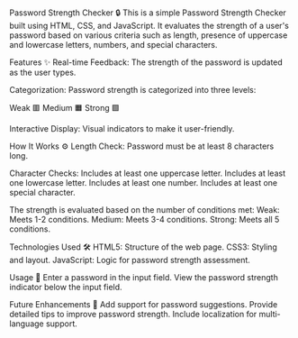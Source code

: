 Password Strength Checker 🔒
This is a simple Password Strength Checker built using HTML, CSS, and JavaScript. It evaluates the strength of a user's password based on various criteria such as length, presence of uppercase and lowercase letters, numbers, and special characters.

Features ✨
Real-time Feedback: The strength of the password is updated as the user types.

Categorization: Password strength is categorized into three levels:

Weak 🟥
Medium 🟧
Strong 🟩

Interactive Display: Visual indicators to make it user-friendly.

How It Works ⚙️
Length Check: Password must be at least 8 characters long.

Character Checks:
Includes at least one uppercase letter.
Includes at least one lowercase letter.
Includes at least one number.
Includes at least one special character.

The strength is evaluated based on the number of conditions met:
Weak: Meets 1-2 conditions.
Medium: Meets 3-4 conditions.
Strong: Meets all 5 conditions.

Technologies Used 🛠️
HTML5: Structure of the web page.
CSS3: Styling and layout.
JavaScript: Logic for password strength assessment.

Usage 🚀
Enter a password in the input field.
View the password strength indicator below the input field.

Future Enhancements 🧩
Add support for password suggestions.
Provide detailed tips to improve password strength.
Include localization for multi-language support.

